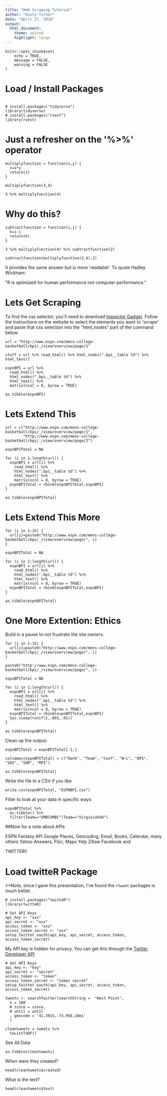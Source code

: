 ```yaml
---
title: "Web Scraping Tutorial"
author: "Dusty Turner"
date: "April 27, 2018"
output:
  html_document:
    theme: united
    highlight: tango
---
```


```{r setup, include=FALSE}
knitr::opts_chunk$set(
	echo = TRUE,
	message = FALSE,
	warning = FALSE
)
```


# Load / Install Packages
```{r}

# install.packages("tidyverse")
library(tidyverse)
# install.packages("rvest")
library(rvest)
```

# Just a refresher on the '%>%' operator

```{r}
multiplyfunction = function(x,y) {
  z=x*y
  return(z)
}

multiplyfunction(3,4)

3 %>% multiplyfunction(4)
```

# Why do this?


```{r}
subtractfunction = function(i,j) {
  k=i-j
  return(k)
}

3 %>% multiplyfunction(4) %>% subtractfunction(2)

subtractfunction(multiplyfunction(3,4),2)
```

It provides the same answer but is more 'readable'.  To quote Hadley Wickham:

"R is optimized for human performance not computer performance."

# Lets Get Scraping

To find the css selector, you'll need to download [Inspector Gadget](http://selectorgadget.com/).  Follow the instructions on the website to select the elements you want to 'scrape' and paste that css selection into the "html_nodes" part of the command below.  

```{r}
url = "http://www.espn.com/mens-college-basketball/bpi/_/view/overview/page/1"

stuff = url %>% read_html() %>% html_nodes(".bpi__table td") %>% html_text()

espnBPI = url %>%
  read_html() %>%
  html_nodes(".bpi__table td") %>%
  html_text() %>%
  matrix(ncol = 8, byrow = TRUE)

as.tibble(espnBPI)
```


# Lets Extend This


```{r}
url = c("http://www.espn.com/mens-college-basketball/bpi/_/view/overview/page/1",
        "http://www.espn.com/mens-college-basketball/bpi/_/view/overview/page/2")

espnBPITotal = NA

for (i in 1:length(url)) {
  espnBPI = url[i] %>%
    read_html() %>%
    html_nodes(".bpi__table td") %>%
    html_text() %>%
    matrix(ncol = 8, byrow = TRUE)
  espnBPITotal = rbind(espnBPITotal,espnBPI)
}

as.tibble(espnBPITotal)
```


# Lets Extend This More

```{r}
for (i in 1:15) {
  url[i]=paste0("http://www.espn.com/mens-college-basketball/bpi/_/view/overview/page/", i)
}

espnBPITotal = NA

for (i in 1:length(url)) {
  espnBPI = url[i] %>%
    read_html() %>%
    html_nodes(".bpi__table td") %>%
    html_text() %>%
    matrix(ncol = 8, byrow = TRUE)
  espnBPITotal = rbind(espnBPITotal,espnBPI)
}

as.tibble(espnBPITotal)
```


# One More Extention: Ethics

Build in a pause to not frustrate the site owners.


```{r}
for (i in 1:15) {
  url[i]=paste0("http://www.espn.com/mens-college-basketball/bpi/_/view/overview/page/", i)
}

paste0("http://www.espn.com/mens-college-basketball/bpi/_/view/overview/page/", i)

espnBPITotal = NA

for (i in 1:length(url)) {
  espnBPI = url[i] %>%
    read_html() %>%
    html_nodes(".bpi__table td") %>%
    html_text() %>%
    matrix(ncol = 8, byrow = TRUE)
  espnBPITotal = rbind(espnBPITotal,espnBPI)
  Sys.sleep(runif(1,.001,.01))
}

as.tibble(espnBPITotal)
```

Clean up the output:

```{r}
espnBPITotal = espnBPITotal[-1,]

colnames(espnBPITotal) = c("Rank", "Team", "Conf", "W-L", "BPI", "SOS", "SOR", "RPI")

as.tibble(espnBPITotal)
```

Write the file to a CSV if you like

```{r}
write.csv(espnBPITotal, "ESPNBPI.csv")
```

Filter to look at your data in specific ways:

```{r}
espnBPITotal %>%
  as.tibble() %>%
  filter(Team=="UMBCUMBC"|Team=="VirginiaUVA")

```


##Now for a note about APIs

ESPN Fantasy API
Google Places, Geocoding, Email, Books, Calendar, many others
Yahoo Answers, Flicr, Maps
Yelp
Zillow
Facebook and

TWITTER!!

# Load twitteR Package

**Note, since I gave this presentation, I've found the `rtweet` packages is much better.  

```{r}
# install.packages("twitteR")
library(twitteR)
```

```{r include=FALSE}
# Set API Keys
api_key <- "xxx"
api_secret <- "xxx"
access_token <- "xxx"
access_token_secret <- "xxx"
setup_twitter_oauth(api_key, api_secret, access_token, access_token_secret)
```

My API key is hidden for privacy.  You can get this through the [Twitter Developer API]( https://developer.twitter.com/)

```{r echo=TRUE, eval=FALSE}
# Set API Keys
api_key <- "key"
api_secret <- "secret"
access_token <- "token"
access_token_secret <- "token secret"
setup_twitter_oauth(api_key, api_secret, access_token, access_token_secret)
```


```{r}  
tweets <- searchTwitter(searchString =  "West Point", 
  n = 100
  # since = since,
  # until = until
  , geocode = '41.3915,-73.956,10mi'
  )
  
cleantweets = tweets %>%
  twListToDF()

```

See All Data

```{r}
as.tibble(cleantweets)
```

When were they created?

```{r}
head(cleantweets$created)
```

What is the text?
```{r}
head(cleantweets$text)
```

